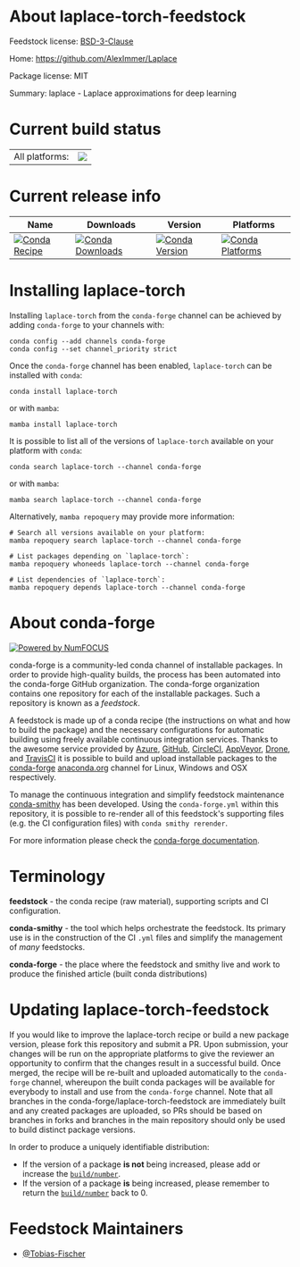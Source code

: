 About laplace-torch-feedstock
=============================

Feedstock license: [BSD-3-Clause](https://github.com/conda-forge/laplace-torch-feedstock/blob/main/LICENSE.txt)

Home: https://github.com/AlexImmer/Laplace

Package license: MIT

Summary: laplace - Laplace approximations for deep learning

Current build status
====================


<table><tr><td>All platforms:</td>
    <td>
      <a href="https://dev.azure.com/conda-forge/feedstock-builds/_build/latest?definitionId=14694&branchName=main">
        <img src="https://dev.azure.com/conda-forge/feedstock-builds/_apis/build/status/laplace-torch-feedstock?branchName=main">
      </a>
    </td>
  </tr>
</table>

Current release info
====================

| Name | Downloads | Version | Platforms |
| --- | --- | --- | --- |
| [![Conda Recipe](https://img.shields.io/badge/recipe-laplace--torch-green.svg)](https://anaconda.org/conda-forge/laplace-torch) | [![Conda Downloads](https://img.shields.io/conda/dn/conda-forge/laplace-torch.svg)](https://anaconda.org/conda-forge/laplace-torch) | [![Conda Version](https://img.shields.io/conda/vn/conda-forge/laplace-torch.svg)](https://anaconda.org/conda-forge/laplace-torch) | [![Conda Platforms](https://img.shields.io/conda/pn/conda-forge/laplace-torch.svg)](https://anaconda.org/conda-forge/laplace-torch) |

Installing laplace-torch
========================

Installing `laplace-torch` from the `conda-forge` channel can be achieved by adding `conda-forge` to your channels with:

```
conda config --add channels conda-forge
conda config --set channel_priority strict
```

Once the `conda-forge` channel has been enabled, `laplace-torch` can be installed with `conda`:

```
conda install laplace-torch
```

or with `mamba`:

```
mamba install laplace-torch
```

It is possible to list all of the versions of `laplace-torch` available on your platform with `conda`:

```
conda search laplace-torch --channel conda-forge
```

or with `mamba`:

```
mamba search laplace-torch --channel conda-forge
```

Alternatively, `mamba repoquery` may provide more information:

```
# Search all versions available on your platform:
mamba repoquery search laplace-torch --channel conda-forge

# List packages depending on `laplace-torch`:
mamba repoquery whoneeds laplace-torch --channel conda-forge

# List dependencies of `laplace-torch`:
mamba repoquery depends laplace-torch --channel conda-forge
```


About conda-forge
=================

[![Powered by
NumFOCUS](https://img.shields.io/badge/powered%20by-NumFOCUS-orange.svg?style=flat&colorA=E1523D&colorB=007D8A)](https://numfocus.org)

conda-forge is a community-led conda channel of installable packages.
In order to provide high-quality builds, the process has been automated into the
conda-forge GitHub organization. The conda-forge organization contains one repository
for each of the installable packages. Such a repository is known as a *feedstock*.

A feedstock is made up of a conda recipe (the instructions on what and how to build
the package) and the necessary configurations for automatic building using freely
available continuous integration services. Thanks to the awesome service provided by
[Azure](https://azure.microsoft.com/en-us/services/devops/), [GitHub](https://github.com/),
[CircleCI](https://circleci.com/), [AppVeyor](https://www.appveyor.com/),
[Drone](https://cloud.drone.io/welcome), and [TravisCI](https://travis-ci.com/)
it is possible to build and upload installable packages to the
[conda-forge](https://anaconda.org/conda-forge) [anaconda.org](https://anaconda.org/)
channel for Linux, Windows and OSX respectively.

To manage the continuous integration and simplify feedstock maintenance
[conda-smithy](https://github.com/conda-forge/conda-smithy) has been developed.
Using the ``conda-forge.yml`` within this repository, it is possible to re-render all of
this feedstock's supporting files (e.g. the CI configuration files) with ``conda smithy rerender``.

For more information please check the [conda-forge documentation](https://conda-forge.org/docs/).

Terminology
===========

**feedstock** - the conda recipe (raw material), supporting scripts and CI configuration.

**conda-smithy** - the tool which helps orchestrate the feedstock.
                   Its primary use is in the construction of the CI ``.yml`` files
                   and simplify the management of *many* feedstocks.

**conda-forge** - the place where the feedstock and smithy live and work to
                  produce the finished article (built conda distributions)


Updating laplace-torch-feedstock
================================

If you would like to improve the laplace-torch recipe or build a new
package version, please fork this repository and submit a PR. Upon submission,
your changes will be run on the appropriate platforms to give the reviewer an
opportunity to confirm that the changes result in a successful build. Once
merged, the recipe will be re-built and uploaded automatically to the
`conda-forge` channel, whereupon the built conda packages will be available for
everybody to install and use from the `conda-forge` channel.
Note that all branches in the conda-forge/laplace-torch-feedstock are
immediately built and any created packages are uploaded, so PRs should be based
on branches in forks and branches in the main repository should only be used to
build distinct package versions.

In order to produce a uniquely identifiable distribution:
 * If the version of a package **is not** being increased, please add or increase
   the [``build/number``](https://docs.conda.io/projects/conda-build/en/latest/resources/define-metadata.html#build-number-and-string).
 * If the version of a package **is** being increased, please remember to return
   the [``build/number``](https://docs.conda.io/projects/conda-build/en/latest/resources/define-metadata.html#build-number-and-string)
   back to 0.

Feedstock Maintainers
=====================

* [@Tobias-Fischer](https://github.com/Tobias-Fischer/)

